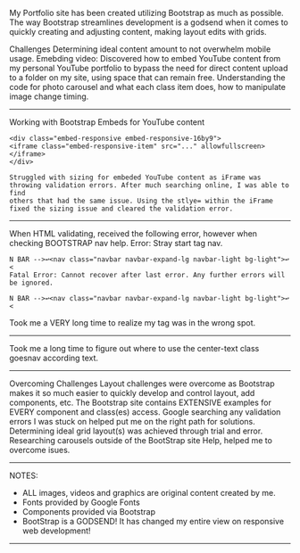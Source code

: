 My Portfolio site has been created utilizing Bootstrap as much as possible. The way Bootstrap streamlines development is a godsend when it comes to quickly creating and adjusting content, making layout edits with grids. 

Challenges
Determining ideal content amount to not overwhelm mobile usage.
Emebding video: Discovered how to embed YouTube content from my personal YouTube portfolio to bypass the need for direct content upload to a folder on my site, using space that can remain free. 
Understanding the code for photo carousel and what each class item does, how to manipulate image change timing.

-----
Working with Bootstrap Embeds for YouTube content

    <div class="embed-responsive embed-responsive-16by9">
    <iframe class="embed-responsive-item" src="..." allowfullscreen></iframe>
    </div>

    Struggled with sizing for embeded YouTube content as iFrame was throwing validation errors. After much searching online, I was able to find 
    others that had the same issue. Using the stlye= within the iFrame fixed the sizing issue and cleared the validation error.

-----
When HTML validating, received the following error, however when checking BOOTSTRAP nav help.
    Error: Stray start tag nav.

    N BAR -->↩<nav class="navbar navbar-expand-lg navbar-light bg-light">↩    <
    Fatal Error: Cannot recover after last error. Any further errors will be ignored.

    N BAR -->↩<nav class="navbar navbar-expand-lg navbar-light bg-light">↩    <

Took me a VERY long time to realize my  </body> tag was in the wrong spot. 

-----
Took me a long time to figure out where to use the center-text class goesnav according text. 

-----
Overcoming Challenges
Layout challenges were overcome as Bootstrap makes it so much easier to quickly develop and control layout, add components, etc. 
The Bootstrap site contains EXTENSIVE examples for EVERY component and class(es) access.
Google searching any validation errors I was stuck on helped put me on the right path for solutions.
Determining ideal grid layout(s) was achieved through trial and error. 
Researching carousels outside of the BootStrap site Help, helped me to overcome isues. 


-----------------------------------------------------------------------------------
NOTES: 
- ALL images, videos and graphics are original content created by me.
- Fonts provided by Google Fonts
- Components provided via Bootstrap
- BootStrap is a GODSEND! It has changed my entire view on responsive web development!
-----------------------------------------------------------------------------------
